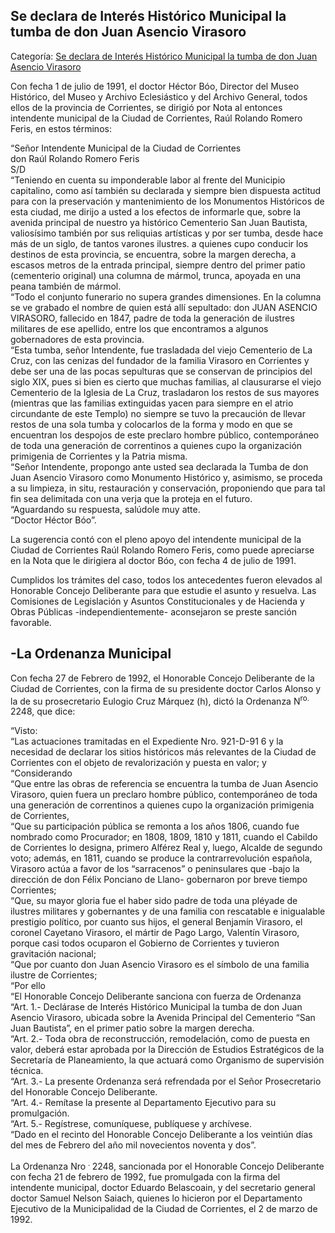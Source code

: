 ## Se declara de Interés Histórico Municipal la tumba de don Juan Asencio Virasoro

Categoría: [Se declara de Interés Histórico Municipal la tumba de don Juan Asencio Virasoro](http://descubrircorrientes.com.ar/2012/index.php/3624-biografias/r-s-t-u-v-x-y-z/virasoro-juan-asencio/se-declara-de-interes-historico-municipal-la-tumba-de-don-juan-asencio-virasoro)

Con fecha 1 de julio de 1991, el doctor Héctor Bóo, Director del Museo Histórico, del Museo y Archivo Eclesiástico y del Archivo General, todos ellos de la provincia de Corrientes, se dirigió por Nota al entonces intendente municipal de la Ciudad de Corrientes, Raúl Rolando Romero Feris, en estos términos:

“Señor Intendente Municipal de la Ciudad de Corrientes  
don Raúl Rolando Romero Feris  
S/D  
“Teniendo en cuenta su imponderable labor al frente del Municipio capitalino, como así también su declarada y siempre bien dispuesta actitud para con la preservación y mantenimiento de los Monumentos Históricos de esta ciudad, me dirijo a usted a los efectos de informarle que, sobre la avenida principal de nuestro ya histórico Cementerio San Juan Bautista, valiosísimo también por sus reliquias artísticas y por ser tumba, desde hace más de un siglo, de tantos varones ilustres. a quienes cupo conducir los destinos de esta provincia, se encuentra, sobre la margen derecha, a escasos metros de la entrada principal, siempre dentro del primer patio (cementerio original) una columna de mármol, trunca, apoyada en una peana también de mármol.  
“Todo el conjunto funerario no supera grandes dimensiones. En la columna se ve grabado el nombre de quien está allí sepultado: don JUAN ASENCIO VIRASORO, fallecido en 1847, padre de toda la generación de ilustres militares de ese apellido, entre los que encontramos a algunos gobernadores de esta provincia.  
“Esta tumba, señor Intendente, fue trasladada del viejo Cementerio de La Cruz, con las cenizas del fundador de la familia Virasoro en Corrientes y debe ser una de las pocas sepulturas que se conservan de principios del siglo XIX, pues si bien es cierto que muchas familias, al clausurarse el viejo Cementerio de la Iglesia de La Cruz, trasladaron los restos de sus mayores (mientras que las familias extinguidas yacen para siempre en el atrio circundante de este Templo) no siempre se tuvo la precaución de llevar restos de una sola tumba y colocarlos de la forma y modo en que se encuentran los despojos de este preclaro hombre público, contemporáneo de toda una generación de correntinos a quienes cupo la organización primigenia de Corrientes y la Patria misma.  
“Señor Intendente, propongo ante usted sea declarada la Tumba de don Juan Asencio Virasoro como Monumento Histórico y, asimismo, se proceda a su limpieza, in situ, restauración y conservación, proponiendo que para tal fin sea delimitada con una verja que la proteja en el futuro.  
“Aguardando su respuesta, salúdole muy atte.  
“Doctor Héctor Bóo”.

La sugerencia contó con el pleno apoyo del intendente municipal de la Ciudad de Corrientes Raúl Rolando Romero Feris, como puede apreciarse en la Nota que le dirigiera al doctor Bóo, con fecha 4 de julio de 1991.

Cumplidos los trámites del caso, todos los antecedentes fueron elevados al Honorable Concejo Deliberante para que estudie el asunto y resuelva. Las Comisiones de Legislación y Asuntos Constitucionales y de Hacienda y Obras Públicas -independientemente- aconsejaron se preste sanción favorable.

## **\-La Ordenanza Municipal**

Con fecha 27 de Febrero de 1992, el Honorable Concejo Deliberante de la Ciudad de Corrientes, con la firma de su presidente doctor Carlos Alonso y la de su prosecretario Eulogio Cruz Márquez (h), dictó la Ordenanza N<sup>ro.</sup> 2248, que dice:

“Visto:  
“Las actuaciones tramitadas en el Expediente Nro. 921-D-91 6 y la necesidad de declarar los sitios históricos más relevantes de la Ciudad de Corrientes con el objeto de revalorización y puesta en valor; y  
“Considerando  
“Que entre las obras de referencia se encuentra la tumba de Juan Asencio Virasoro, quien fuera un preclaro hombre público, contemporáneo de toda una generación de correntinos a quienes cupo la organización primigenia de Corrientes,  
“Que su participación pública se remonta a los años 1806, cuando fue nombrado como Procurador; en 1808, 1809, 1810 y 1811, cuando el Cabildo de Corrientes lo designa, primero Alférez Real y, luego, Alcalde de segundo voto; además, en 1811, cuando se produce la contrarrevolución española, Virasoro actúa a favor de los “sarracenos” o peninsulares que -bajo la dirección de don Félix Ponciano de Llano- gobernaron por breve tiempo Corrientes;  
“Que, su mayor gloria fue el haber sido padre de toda una pléyade de ilustres militares y gobernantes y de una familia con rescatable e inigualable prestigio político, por cuanto sus hijos, el general Benjamín Virasoro, el coronel Cayetano Virasoro, el mártir de Pago Largo, Valentín Virasoro, porque casi todos ocuparon el Gobierno de Corrientes y tuvieron gravitación nacional;  
“Que por cuanto don Juan Asencio Virasoro es el símbolo de una familia ilustre de Corrientes;  
“Por ello  
“El Honorable Concejo Deliberante sanciona con fuerza de Ordenanza  
“Art. 1.- Declárase de Interés Histórico Municipal la tumba de don Juan Asencio Virasoro, ubicada sobre la Avenida Principal del Cementerio “San Juan Bautista”, en el primer patio sobre la margen derecha.  
“Art. 2.- Toda obra de reconstrucción, remodelación, como de puesta en valor, deberá estar aprobada por la Dirección de Estudios Estratégicos de la Secretaría de Planeamiento, la que actuará como Organismo de supervisión técnica.  
“Art. 3.- La presente Ordenanza será refrendada por el Señor Prosecretario del Honorable Concejo Deliberante.  
“Art. 4.- Remítase la presente al Departamento Ejecutivo para su promulgación.  
“Art. 5.- Regístrese, comuníquese, publíquese y archívese.  
“Dado en el recinto del Honorable Concejo Deliberante a los veintiún días del mes de Febrero del año mil novecientos noventa y dos”.

La Ordenanza Nro <sup><span><span>. </span></span></sup> 2248, sancionada por el Honorable Concejo Deliberante con fecha 21 de febrero de 1992, fue promulgada con la firma del intendente municipal, doctor Eduardo Belascoain, y del secretario general doctor Samuel Nelson Saiach, quienes lo hicieron por el Departamento Ejecutivo de la Municipalidad de la Ciudad de Corrientes, el 2 de marzo de 1992.
